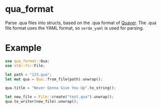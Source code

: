 # qua_format

Parse .qua files into structs, based on the .qua format of
[Quaver](https://quavergame.com/). The .qua file format uses the YAML format, so
`serde_yaml` is used for parsing.

# Example

```rust
use qua_format::Qua;
use std::fs::File;

let path = "123.qua";
let mut qua = Qua::from_file(path).unwrap();

qua.title = "Never Gonna Give You Up".to_string();

let new_file = File::create("test.qua").unwrap();
qua.to_writer(new_file).unwrap();
```
